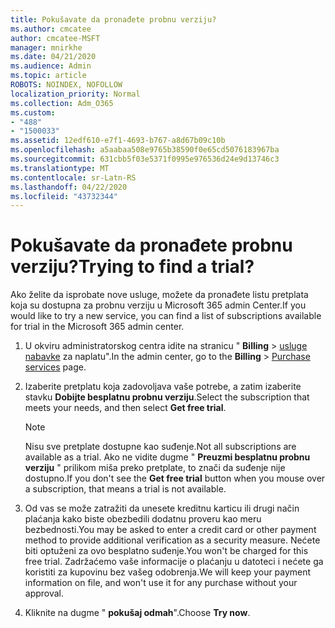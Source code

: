 ```yaml
---
title: Pokušavate da pronađete probnu verziju?
ms.author: cmcatee
author: cmcatee-MSFT
manager: mnirkhe
ms.date: 04/21/2020
ms.audience: Admin
ms.topic: article
ROBOTS: NOINDEX, NOFOLLOW
localization_priority: Normal
ms.collection: Adm_O365
ms.custom:
- "488"
- "1500033"
ms.assetid: 12edf610-e7f1-4693-b767-a8d67b09c10b
ms.openlocfilehash: a5aabaa508e9765b38590f0e65cd5076183967ba
ms.sourcegitcommit: 631cbb5f03e5371f0995e976536d24e9d13746c3
ms.translationtype: MT
ms.contentlocale: sr-Latn-RS
ms.lasthandoff: 04/22/2020
ms.locfileid: "43732344"
---
```

# <a name="trying-to-find-a-trial"></a><span data-ttu-id="5b59a-102">Pokušavate da pronađete probnu verziju?</span><span class="sxs-lookup"><span data-stu-id="5b59a-102">Trying to find a trial?</span></span>

<span data-ttu-id="5b59a-103">Ako želite da isprobate nove usluge, možete da pronađete listu pretplata koja su dostupna za probnu verziju u Microsoft 365 admin Center.</span><span class="sxs-lookup"><span data-stu-id="5b59a-103">If you would like to try a new service, you can find a list of subscriptions available for trial in the Microsoft 365 admin center.</span></span>
  
1. <span data-ttu-id="5b59a-104">U okviru administratorskog centra idite na stranicu " **Billing** \> [usluge nabavke](https://go.microsoft.com/fwlink/p/?linkid=868433) za naplatu".</span><span class="sxs-lookup"><span data-stu-id="5b59a-104">In the admin center, go to the **Billing** \> [Purchase services](https://go.microsoft.com/fwlink/p/?linkid=868433) page.</span></span>

2. <span data-ttu-id="5b59a-105">Izaberite pretplatu koja zadovoljava vaše potrebe, a zatim izaberite stavku **Dobijte besplatnu probnu verziju**.</span><span class="sxs-lookup"><span data-stu-id="5b59a-105">Select the subscription that meets your needs, and then select  **Get free trial**.</span></span>

    > [!NOTE]
    > <span data-ttu-id="5b59a-106">Nisu sve pretplate dostupne kao suđenje.</span><span class="sxs-lookup"><span data-stu-id="5b59a-106">Not all subscriptions are available as a trial.</span></span> <span data-ttu-id="5b59a-107">Ako ne vidite dugme " **Preuzmi besplatnu probnu verziju** " prilikom miša preko pretplate, to znači da suđenje nije dostupno.</span><span class="sxs-lookup"><span data-stu-id="5b59a-107">If you don't see the **Get free trial** button when you mouse over a subscription, that means a trial is not available.</span></span>
  
3. <span data-ttu-id="5b59a-108">Od vas se može zatražiti da unesete kreditnu karticu ili drugi način plaćanja kako biste obezbedili dodatnu proveru kao meru bezbednosti.</span><span class="sxs-lookup"><span data-stu-id="5b59a-108">You may be asked to enter a credit card or other payment method to provide additional verification as a security measure.</span></span> <span data-ttu-id="5b59a-109">Nećete biti optuženi za ovo besplatno suđenje.</span><span class="sxs-lookup"><span data-stu-id="5b59a-109">You won't be charged for this free trial.</span></span> <span data-ttu-id="5b59a-110">Zadržaćemo vaše informacije o plaćanju u datoteci i nećete ga koristiti za kupovinu bez vašeg odobrenja.</span><span class="sxs-lookup"><span data-stu-id="5b59a-110">We will keep your payment information on file, and won't use it for any purchase without your approval.</span></span>

4. <span data-ttu-id="5b59a-111">Kliknite na dugme " **pokušaj odmah**".</span><span class="sxs-lookup"><span data-stu-id="5b59a-111">Choose **Try now**.</span></span>